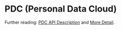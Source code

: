 PDC (Personal Data Cloud)
=====================================

Further reading:
[PDC API Description](https://www.evernote.com/shard/s186/sh/78b35029-13c7-466f-87a4-02626613fea3/0965f17adf9c5db6b08bde6cc32c5549)
and [More Detail](https://www.dropbox.com/s/ilge39pl7lttcey/API.pdf).

